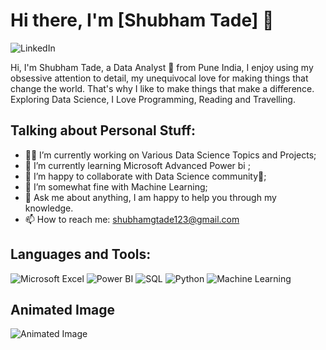 # Hi there, I'm [Shubham Tade] 👋

<a href="https://www.linkedin.com/in/shubham-tade-522649239" style="text-decoration: none;">
  <img src="https://img.shields.io/badge/LinkedIn-0077B5?style=for-the-badge&logo=linkedin&logoColor=white" alt="LinkedIn">
</a>

Hi, I'm Shubham Tade, a Data Analyst 🚀 from Pune India, I enjoy using my obsessive attention to detail, my unequivocal love for making things that change the world. That's why I like to make things that make a difference. Exploring Data Science, I Love Programming, Reading and Travelling.
## Talking about Personal Stuff:
- 👩‍💻 I’m currently working on Various Data Science Topics and Projects;
- 🌱 I’m currently learning Microsoft Advanced Power bi ;
- 🤝 I’m happy to collaborate with Data Science community🤝;
- 🤔 I’m somewhat fine with Machine Learning;
- 💬 Ask me about anything, I am happy to help you through my knowledge.
- 📫 How to reach me: [shubhamgtade123@gmail.com](mailto:youremail@example.com)

## Languages and Tools:
![Microsoft Excel](https://img.shields.io/badge/Microsoft_Excel-217346?style=for-the-badge&logo=microsoft-excel&logoColor=white)
![Power BI](https://img.shields.io/badge/Power_BI-F2C811?style=for-the-badge&logo=power-bi&logoColor=black)
![SQL](https://img.shields.io/badge/SQL-4479A1?style=for-the-badge&logo=postgresql&logoColor=white)
![Python](https://img.shields.io/badge/Python-3776AB?style=for-the-badge&logo=python&logoColor=white)
![Machine Learning](https://img.shields.io/badge/Machine_Learning-FF6F00?style=for-the-badge&logo=scikit-learn&logoColor=white)


## Animated Image
![Animated Image](https://i.gifer.com/75ez.gif)
